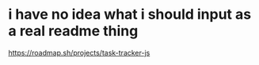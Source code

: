 <h1>i have no idea what i should input as a real readme thing</h1>

https://roadmap.sh/projects/task-tracker-js
